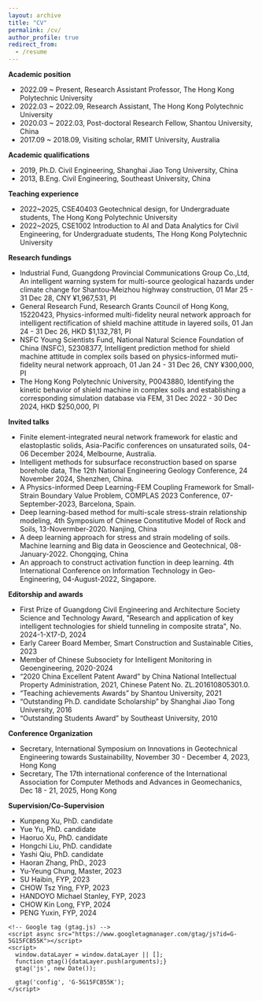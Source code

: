 ```yaml
---
layout: archive
title: "CV"
permalink: /cv/
author_profile: true
redirect_from:
  - /resume
---
```


**Academic position**
* 2022.09 ~ Present, Research Assistant Professor, The Hong Kong Polytechnic University
* 2022.03 ~ 2022.09, Research Assistant, The Hong Kong Polytechnic University
* 2020.03 ~ 2022.03, Post-doctoral Research Fellow, Shantou University, China
* 2017.09 ~ 2018.09, Visiting scholar, RMIT University, Australia

**Academic qualifications**
* 2019, Ph.D. Civil Engineering, Shanghai Jiao Tong University, China
* 2013, B.Eng. Civil Engineering, Southeast University, China
  
**Teaching experience**
* 2022~2025, CSE40403 Geotechnical design, for Undergraduate students, The Hong Kong Polytechnic University
* 2022~2025, CSE1002 Introduction to AI and Data Analytics for Civil Engineering, for Undergraduate students, The Hong Kong Polytechnic University

**Research fundings**
* Industrial Fund, Guangdong Provincial Communications Group Co.,Ltd, An intelligent warning system for multi-source geological hazards under climate change for Shantou-Meizhou highway construction, 01 Mar 25 - 31 Dec 28, CNY ¥1,967,531, PI
* General Research Fund, Research Grants Council of Hong Kong, 15220423, Physics-informed multi-fidelity neural network approach for intelligent rectification of shield machine attitude in layered soils, 01 Jan 24 - 31 Dec 26, HKD $1,132,781, PI
* NSFC Young Scientists Fund, National Natural Science Foundation of China (NSFC), 52308377, Intelligent prediction method for shield machine attitude in complex soils based on physics-informed muti-fidelity neural network approach, 01 Jan 24 - 31 Dec 26, CNY ¥300,000, PI
* The Hong Kong Polytechnic University, P0043880, Identifying the kinetic behavior of shield machine in complex soils and establishing a corresponding simulation database via FEM, 31 Dec 2022 - 30 Dec 2024, HKD $250,000, PI
  
**Invited talks**
* Finite element-integrated neural network framework for elastic and elastoplastic solids, Asia-Pacific conferences on unsaturated soils, 04-06 December 2024, Melbourne, Australia.
* Intelligent methods for subsurface reconstruction based on sparse borehole data, The 12th National Engineering Geology Conference, 24 November 2024, Shenzhen, China.
* A Physics-informed Deep Learning-FEM Coupling Framework for Small-Strain Boundary Value Problem, COMPLAS 2023 Conference, 07-September-2023, Barcelona, Spain.
* Deep learning-based method for multi-scale stress-strain relationship modeling, 4th Symposium of Chinese Constitutive Model of Rock and Soils, 13-Novermber-2020. Nanjing, China
* A deep learning approach for stress and strain modeling of soils. Machine learning and Big data in Geoscience and Geotechnical, 08-January-2022. Chongqing, China
* An approach to construct activation function in deep learning. 4th International Conference on Information Technology in Geo-Engineering, 04-August-2022, Singapore.
  
**Editorship and awards**
* First Prize of Guangdong Civil Engineering and Architecture Society Science and Technology Award, "Research and application of key intelligent technologies for shield tunneling in composite strata", No. 2024-1-X17-D, 2024
* Early Career Board Member, Smart Construction and Sustainable Cities, 2023
* Member of Chinese Subsociety for Intelligent Monitoring in Geoengineering, 2020-2024
* “2020 China Excellent Patent Award” by China National Intellectual Property Administration, 2021, Chinese Patent No. ZL.201610805301.0.
* “Teaching achievements Awards” by Shantou University, 2021
* “Outstanding Ph.D. candidate Scholarship” by Shanghai Jiao Tong University, 2016 
* “Outstanding Students Award” by Southeast University, 2010
  
**Conference Organization**
* Secretary, International Symposium on Innovations in Geotechnical Engineering towards Sustainability, November 30 - December 4, 2023, Hong Kong
* Secretary, The 17th international conference of the International Association for Computer Methods and Advances in Geomechanics, Dec 18 - 21, 2025, Hong Kong

**Supervision/Co-Supervision**
* Kunpeng Xu, PhD. candidate
* Yue Yu, PhD. candidate
* Haoruo Xu, PhD. candidate 
* Hongchi Liu, PhD. candidate 
* Yashi Qiu, PhD. candidate
* Haoran Zhang, PhD., 2023
* Yu-Yeung Chung, Master, 2023
* SU Haibin, FYP, 2023
* CHOW Tsz Ying, FYP, 2023
* HANDOYO Michael Stanley, FYP, 2023
* CHOW Kin Long, FYP, 2024
* PENG Yuxin, FYP, 2024


<html lang="en">
<head>
    <meta charset="UTF-8">
    <meta name="viewport" content="width=device-width, initial-scale=1.0">
    <title>CV</title>    
    
    <!-- Google tag (gtag.js) -->
    <script async src="https://www.googletagmanager.com/gtag/js?id=G-5G15FCB55K"></script>
    <script>
      window.dataLayer = window.dataLayer || [];
      function gtag(){dataLayer.push(arguments);}
      gtag('js', new Date());

      gtag('config', 'G-5G15FCB55K');
    </script>
</head>
<body>
    <!-- Your Markdown Content Goes Here -->
</body>
</html>
